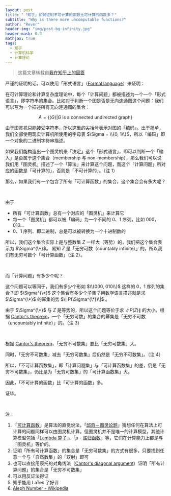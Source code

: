```yaml
---
layout: post
title: "「知乎」如何证明不可计算的函数比可计算的函数多？"
subtitle: "Why is there more uncomputable functions?"
author: "Rever"
header-img: "img/post-bg-infinity.jpg"
header-mask: 0.3
mathjax: true
tags:
  - 知乎
  - 计算机科学
  - 计算理论
---
```


> 这篇文章转载自[我在知乎上的回答](https://www.zhihu.com/question/51508063/answer/275401076)

严谨的证明的话，可以使用「形式语言」（[Formal language](https://en.wikipedia.org/wiki/Formal_language)）来证明：

在可计算理论和计算复杂度理论中，每个「计算问题」都被描述为一个一个「形式语言」，即字符串的集合。比如对于判断一个图是否是无向连通图这个问题：我们可以写为一个描述所有无向连通图的集合：

$$
A = \{ \langle G \rangle \vert G \text{ is a connected undirected graph}\}
$$

由于图灵机只能接受字符串，所以这里的尖括号表示对图的「编码」。出于简单，我们全部使用现实计算机所使用的字母表
$\Sigma = \\{0, 1\\}$，所以「编码」即一个对象的二进制字符串描述。

如果我们能构造出一个图灵机来「决定」这个「形式语言」，即可以判断一个「输入」是否属于这个集合（membership 与 non-membership），那么我们可以说我们用「图灵机」描述了一个「算法」来计算这个问题，而这个「计算问题」所对应的函数是「可计算的」，否则是「不可计算的」。（注 1）

那么，如果我们有一个包含了所有「可计算函数」的集合，这个集合会有多大呢？

<br>

由于

- 所有「可计算函数」总有一个对应的「图灵机」来计算它
- 每一个「图灵机」都可以被「编码」为一个不同的 0、1 序列，比如 000，010...
- 0、1 序列、即二进制，总是可以被转换为一个十进制数的

所以，我们这个集合实际上是与整数集 $Z$ 一样大（等势）的，我们把这个集合表示为 $\Sigma^{\*}$。 易知 $Z$ 是「无穷可数（countably infinite）」的，所以我们有无穷可数个「可计算函数」（注 2）。

<br>

而「计算问题」有多少个呢？

这个问题可以等同于，我们有多少个形如 $\\{000, 010\\}$ 这样的 0，1 序列的集合？即 $\Sigma^{\*}$ 这个集合有多少个子集？用数学语言描述就是求 $\Sigma^{\*}$ 的幂集的势 $\| P(\Sigma^{\*})\|$ 。

由于 $\Sigma^{\*}$ 与 $Z$ 是等势的，所以这个问题等价于求 $\|P(Z)\|$ 的大小。根据 [Cantor's theorem](https://en.wikipedia.org/wiki/Cantor%2527s_theorem)，一个「无穷可数」的集合的幂集是「无穷不可数（uncountably infinite）」的。（注 3）

<br>

根据 [Cantor's theorem](https://en.wikipedia.org/wiki/Cantor%2527s_theorem)，「无穷不可数集」要比「无穷可数集」大。

同时，「无穷不可数集」减去「无穷可数集」后仍然是「无穷不可数集」。（注 4）

所以，「不可计算函数集」，即「计算问题集」与「可计算函数集」的差，仍是「无穷不可数集」，仍比是为「无穷可数集」的「可计算函数集」大。

因此，「不可计算的函数」比「可计算的函数」多。

证毕。

<br>

注：

1.  「[可计算函数](https://en.wikipedia.org/wiki/Computable_function)」是算法的直觉说法，「[邱奇－图灵论题](https://en.wikipedia.org/wiki/Church%25E2%2580%2593Turing_thesis)」猜想任何在算法上可计算的问题同样可以由图灵机计算。但图灵机并不是唯一的计算模型，其他计算模型包括「[Lambda 算子](https://en.wikipedia.org/wiki/Lambda_calculus)」、「$\mu$ - [递归函数](https://en.wikipedia.org/wiki/%25CE%259C-recursive_function)」等，它们在计算能力上都是与「图灵机」等价的。
2.  证明「所有可计算函数」的集合是「无穷可数集」的方式有很多，只要找到任意一个与「自然数集」的「双射」即可
3.  也可以直接用康托的对角线法（[Cantor's diagonal argument](https://en.wikipedia.org/wiki/Cantor%2527s_diagonal_argument)）证明「所有计算问题」的集合是「无穷不可数集」
4.  可以用反证法得证
5.  知乎能用 LaTex 了好评
6. [Aleph Number - Wikipedia](https://en.wikipedia.org/wiki/Aleph_number)
